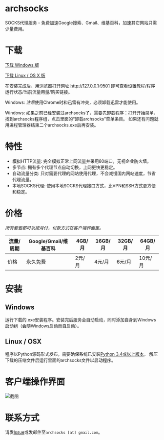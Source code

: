 # archsocks
SOCKS代理服务 - 免费加速Google搜索、Gmail、维基百科，加速其它网站只需少量费用。

# 下载

[下载 Windows 版](http://104.245.8.176/files/archsocks-setup.exe)

[下载 Linux / OS X 版](http://104.245.8.176/files/archsocks.tar.gz)

在安装完成后，用浏览器打开网址 <http://127.0.0.1:9501> 即可查看设置教程/程序运行状态/当前流量用量/购买链接。

Windows: *注意*使用Chrome时和迅雷有冲突，必须卸载迅雷才能使用。

Windows: 如果之前已经安装过archsocks了，需要先卸载程序：打开开始菜单，找到archsocks程序组，点击里面的“卸载archsocks”菜单条目。
如果还有问题就用进程管理器结束二个archsocks.exe后再安装。

# 特性

* 模拟HTTP流量: 完全模拟正常上网流量并采用80端口，无视企业防火墙。
* 多节点: 拥有多个代理节点自动切换，上网更快更稳定。
* 自动流量分类: 只对需要代理的网站使用代理，不会减慢国内网站速度，节省代理流量。
* 本地SOCKS代理: 使用本地SOCKS代理接口方式，比VPN和SSH方式更方便和稳定。

# 价格

*所有套餐都可以按月付，付款方式在客户端界面里。*

流量/周期 | Google/Gmail/维基百科 | 4GB/月 | 16GB/月 | 32GB/月 | 64GB/月
---------- | --------------------- | ------ | ------- | ------- | -------
价格      | 永久免费              | 2元/月 | 4元/月  | 6元/月  | 10元/月

# 安装

## Windows

运行下载的.exe安装程序。安装完后服务会自动启动，同时添加自身到Windows启动组（会随Windows启动而自启动）。

## Linux / OSX

程序以Python源码形式发布，需要确保系统已安装[Python 3.4或以上版本](https://www.python.org)。
解压下载的压缩文件后运行里面的archsocks文件以启动程序。

# 客户端操作界面

![截图](https://raw.githubusercontent.com/archsocks/archsocks/master/screenshot.png)

# 联系方式

请发[Issue](https://github.com/archsocks/archsocks/issues)或发邮件至`archsocks [at] gmail.com`。
